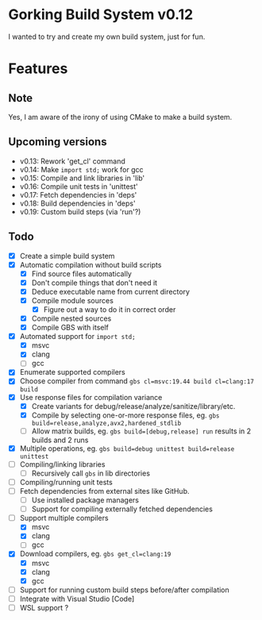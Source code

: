 # Gorking Build System v0.12
I wanted to try and create my own build system, just for fun.

# Features

## Note
Yes, I am aware of the irony of using CMake to make a build system.

## Upcoming versions
- v0.13: Rework 'get_cl' command
- v0.14: Make `import std;` work for gcc
- v0.15: Compile and link libraries in 'lib'
- v0.16: Compile unit tests in 'unittest'
- v0.17: Fetch dependencies in 'deps'
- v0.18: Build dependencies in 'deps'
- v0.19: Custom build steps (via 'run'?)

## Todo
- [x] Create a simple build system
- [x] Automatic compilation without build scripts
	- [x] Find source files automatically
	- [x] Don't compile things that don't need it
    - [x] Deduce executable name from current directory
	- [x] Compile module sources
		- [x] Figure out a way to do it in correct order
	- [x] Compile nested sources
	- [x] Compile GBS with itself
- [x] Automated support for `import std;`
	- [x] msvc
	- [x] clang
	- [ ] gcc
- [x] Enumerate supported compilers
- [x] Choose compiler from command `gbs cl=msvc:19.44 build cl=clang:17 build`
- [x] Use response files for compilation variance
    - [x] Create variants for debug/release/analyze/sanitize/library/etc.
	- [x] Compile by selecting one-or-more response files, eg. `gbs build=release,analyze,avx2,hardened_stdlib`
	- [ ] Allow matrix builds, eg. `gbs build=[debug,release] run` results in 2 builds and 2 runs
- [x] Multiple operations, eg. `gbs build=debug unittest build=release unittest`
- [ ] Compiling/linking libraries
	- [ ] Recursively call `gbs` in lib directories
- [ ] Compiling/running unit tests
- [ ] Fetch dependencies from external sites like GitHub.
	- [ ] Use installed package managers
	- [ ] Support for compiling externally fetched dependencies
- [ ] Support multiple compilers
	- [x] msvc
	- [x] clang
	- [ ] gcc
- [x] Download compilers, eg. `gbs get_cl=clang:19`
	- [x] msvc
	- [x] clang
	- [x] gcc
- [ ] Support for running custom build steps before/after compilation
- [ ] Integrate with Visual Studio [Code]
- [ ] WSL support ?
